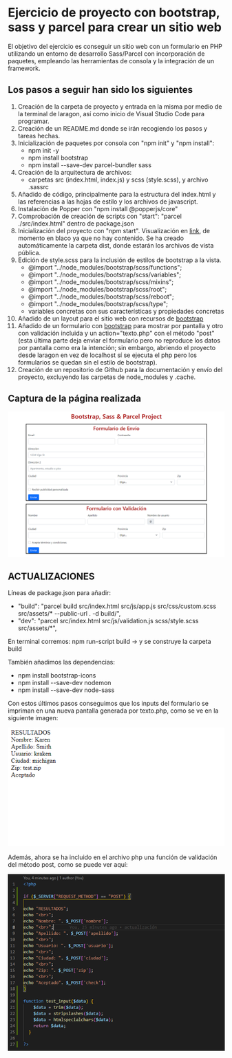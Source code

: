 # Ejercicio de proyecto con bootstrap, sass y parcel para crear un sitio web

El objetivo del ejercicio es conseguir un sitio web con un formulario en PHP utilizando un entorno de desarrollo Sass/Parcel con incorporación de paquetes, empleando las herramientas de consola y la integración de un framework.

## Los pasos a seguir han sido los siguientes

1. Creación de la carpeta de proyecto y entrada en la misma por medio de la terminal de laragon, así como inicio de Visual Studio Code para programar.
2. Creación de un README.md donde se irán recogiendo los pasos y tareas hechas.
3. Inicialización de paquetes por consola con "npm init" y "npm install":
   - npm init -y
   - npm install bootstrap
   - npm install --save-dev parcel-bundler sass
4. Creación de la arquitectura de archivos:
   - carpetas src (index.html, index.js) y scss (style.scss), y archivo .sassrc
5. Añadido de código, principalmente para la estructura del index.html y las referencias a las hojas de estilo y los archivos de javascript.
6. Instalación de Popper con "npm install @popperjs/core"
7. Comprobación de creación de scripts con "start": "parcel ./src/index.html" dentro de package.json
8. Inicialización del proyecto con "npm start". Visualización en [link](http://localhost:1234), de momento en blaco ya que no hay contenido. Se ha creado automáticamente la carpeta dist, donde estarán los archivos de vista pública.
9. Edición de style.scss para la inclusión de estilos de bootstrap a la vista.
    - @import "../node_modules/bootstrap/scss/functions";
    - @import "../node_modules/bootstrap/scss/variables";
    - @import "../node_modules/bootstrap/scss/mixins";
    - @import "../node_modules/bootstrap/scss/root";
    - @import "../node_modules/bootstrap/scss/reboot";
    - @import "../node_modules/bootstrap/scss/type";
    - variables concretas con sus características y propiedades concretas
10. Añadido de un layout para el sitio web con recursos de [bootstrap](https://getbootstrap.com/docs/5.1/layout)
11. Añadido de un formulario con [bootstrap](https://getbootstrap.com/docs/5.1/forms) para mostrar por pantalla y otro con validación incluida y un action="texto.php" con el método "post" (esta última parte deja enviar el formulario pero no reproduce los datos por pantalla como era la intención; sin embargo, abriendo el proyecto desde laragon en vez de localhost sí se ejecuta el php pero los formularios se quedan sin el estilo de bootstrap).
12. Creación de un repositorio de Github para la documentación y envío del proyecto, excluyendo las carpetas de node_modules y .cache.

## Captura de la página realizada

![pantalla](captures/bootstrap-sass-parcel.png)

## ACTUALIZACIONES

Líneas de package.json para añadir:

- "build": "parcel build src/index.html src/js/app.js src/css/custom.scss src/assets/* --public-url . -d build/",
- "dev": "parcel src/index.html src/js/validation.js scss/style.scss src/assets/*",

En terminal corremos: npm run-script build -> y se construye la carpeta build

También añadimos las dependencias:

- npm install bootstrap-icons
- npm install --save-dev nodemon
- npm install --save-dev node-sass

Con estos últimos pasos conseguimos que los inputs del formulario se impriman en una nueva pantalla generada por texto.php, como se ve en la siguiente imagen:

![captura](captures/resultados-php.png)

Además, ahora se ha incluido en el archivo php una función de validación del método post, como se puede ver aquí:

![php](captures/captura-php.png)
